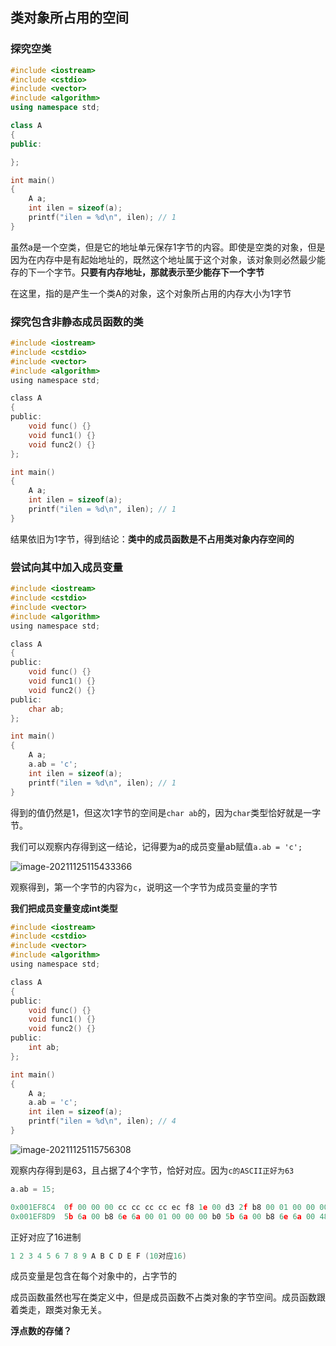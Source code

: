 ## 类对象所占用的空间

### **探究空类**

```c++
#include <iostream>
#include <cstdio>
#include <vector>
#include <algorithm>
using namespace std;

class A
{
public:

};

int main()
{
	A a;
	int ilen = sizeof(a);
	printf("ilen = %d\n", ilen); // 1
}
```

虽然a是一个空类，但是它的地址单元保存1字节的内容。即使是空类的对象，但是因为在内存中是有起始地址的，既然这个地址属于这个对象，该对象则必然最少能存的下一个字节。**只要有内存地址，那就表示至少能存下一个字节**

在这里，指的是产生一个类A的对象，这个对象所占用的内存大小为1字节

### **探究包含非静态成员函数的类**

```C
#include <iostream>
#include <cstdio>
#include <vector>
#include <algorithm>
using namespace std;

class A
{
public:
	void func() {}
	void func1() {}
	void func2() {}
};

int main()
{
	A a;
	int ilen = sizeof(a);
	printf("ilen = %d\n", ilen); // 1
}
```

结果依旧为1字节，得到结论：**类中的成员函数是不占用类对象内存空间的**

### **尝试向其中加入成员变量**

```C
#include <iostream>
#include <cstdio>
#include <vector>
#include <algorithm>
using namespace std;

class A
{
public:
	void func() {}
	void func1() {}
	void func2() {}
public:
	char ab;
};

int main()
{
	A a;
	a.ab = 'c';
	int ilen = sizeof(a);
	printf("ilen = %d\n", ilen); // 1
}
```

得到的值仍然是1，但这次1字节的空间是`char ab`的，因为`char`类型恰好就是一字节。

我们可以观察内存得到这一结论，记得要为a的成员变量ab赋值`a.ab = 'c';`

![image-20211125115433366](https://syz-picture.oss-cn-shenzhen.aliyuncs.com/image-20211125115433366.png)

观察得到，第一个字节的内容为`c`，说明这一个字节为成员变量的字节

**我们把成员变量变成int类型**

```C
#include <iostream>
#include <cstdio>
#include <vector>
#include <algorithm>
using namespace std;

class A
{
public:
	void func() {}
	void func1() {}
	void func2() {}
public:
	int ab;
};

int main()
{
	A a;
	a.ab = 'c';
	int ilen = sizeof(a);
	printf("ilen = %d\n", ilen); // 4
}
```

![image-20211125115756308](https://syz-picture.oss-cn-shenzhen.aliyuncs.com/image-20211125115756308.png)

观察内存得到是63，且占据了4个字节，恰好对应。因为`c的ASCII正好为63`

```C
a.ab = 15;
```

```c
0x001EF8C4  0f 00 00 00 cc cc cc cc ec f8 1e 00 d3 2f b8 00 01 00 00 00 b0  ....??????..?/?.....?
0x001EF8D9  5b 6a 00 b8 6e 6a 00 01 00 00 00 b0 5b 6a 00 b8 6e 6a 00 48 f9  [j.?nj.....?[j.?nj.H?
```

正好对应了16进制

```C
1 2 3 4 5 6 7 8 9 A B C D E F (10对应16)
```

成员变量是包含在每个对象中的，占字节的

成员函数虽然也写在类定义中，但是成员函数不占类对象的字节空间。成员函数跟着类走，跟类对象无关。

**浮点数的存储？**

